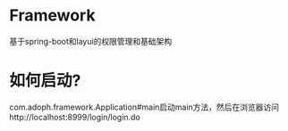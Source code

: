 # Framework
基于spring-boot和layui的权限管理和基础架构

# 如何启动?
com.adoph.framework.Application#main启动main方法，然后在浏览器访问http://localhost:8999/login/login.do
